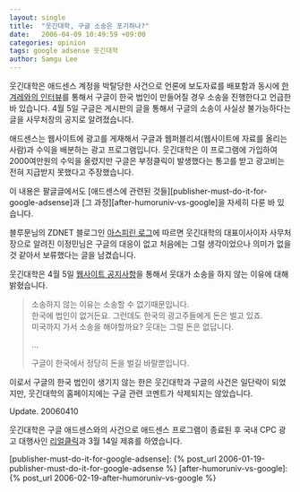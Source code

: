 ```yaml
---
layout: single
title:  "웃긴대학, 구글 소송은 포기하나?"
date:   2006-04-09 10:49:59 +09:00
categories: opinion
tags: google adsense 웃긴대학
author: Samgu Lee
---
```

웃긴대학은 애드센스 계정을 박탈당한 사건으로 언론에 보도자료를 배포함과 동시에 [한겨레와의 인터뷰](http://h21.hani.co.kr/section-021013000/2006/01/021013000200601260595052.html)를 통해서 구글이 한국 법인이 만들어질 경우 소송을 진행한다고 언급한 바 있습니다. 4월 5일 구글은 게시판의 글을 통해서 구글의 소송이 사실상 불가능하다는 글을 사무처장의 공지로 알려졌습니다.

애드센스는 웹사이트에 광고를 게재해서 구글과 웹퍼블리셔(웹사이트에 자료를 올리는 사람)과 수익을 배분하는 광고 프로그램입니다. 웃긴대학은 이 프로그램에 가입하여 2000여만원의 수익을 올렸지만 구글은 부정클릭이 발생했다는 통고를 받고 광고비는 전혀 지급받지 못했다고 주장했습니다.

이 내용은 팔글글에서도 [애드센스에 관련된 것들][publisher-must-do-it-for-google-adsense]과 [그 과정][after-humoruniv-vs-google]을 자세히 다룬 바 있습니다.

블루문님의 ZDNET 블로그인 [아스피린 로그](http://www.zdnet.co.kr/microsite/aspirin/log/0,39035016,39145576,00.htm)에 따르면 웃긴대학의 대표이사이자 사무처장으로 알려진 이정민님은 구글의 대응이 없고 처음에는 그럴 생각이었으나 의미가 없을 것 같아서 보류했다는 글을 남겼습니다.

웃긴대학은 4월 5일 [웹사이트 공지사항](http://event.humoruniv.dreamwiz.com/read.html?code=google&number=628)을 통해서 웃대가 소송을 하지 않는 이유에 대해 밝혔습니다.

> 소송하지 않는 이유는 소송할 수 없기때문입니다.  
> 한국에 법인이 없거든요. 그런데도 한국의 광고주들에게 돈은 벌고 있죠.  
> 미국까지 가서 소송을 해야할까요? 웃대는 그럴 돈은 없답니다.
>
> ...
>
>구글이 한국에서 정당히 돈을 벌길 바랄뿐입니다.

이로서 구글의 한국 법인이 생기지 않는 한은 웃긴대학과 구글의 사건은 일단락이 되었지만, 웃긴대학의 홈페이지에는 구글 관련 코멘트가 삭제되지는 않았습니다.

Update. 20060410

웃긴대학은 구글 애드센스와의 사건으로 애드센스 프로그램이 종료된 후 국내 CPC 광고 대행사인 [리얼클릭](http://www.realclick.co.kr/notice_view.html?id=34)과 3월 14일 제휴를 하였습니다.

[publisher-must-do-it-for-google-adsense]: {% post_url 2006-01-19-publisher-must-do-it-for-google-adsense %}
[after-humoruniv-vs-google]: {% post_url 2006-02-19-after-humoruniv-vs-google %}